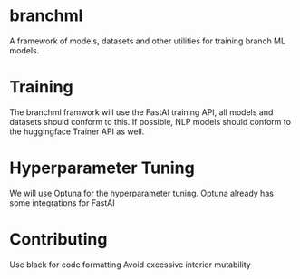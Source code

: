 # branchml
A framework of models, datasets and other utilities for training branch ML models.

# Training
The branchml framwork will use the FastAI training API, all models and datasets should conform to this.
If possible, NLP models should conform to the huggingface Trainer API as well.

# Hyperparameter Tuning
We will use Optuna for the hyperparameter tuning. Optuna already has some integrations for FastAI

# Contributing
Use black for code formatting
Avoid excessive interior mutability